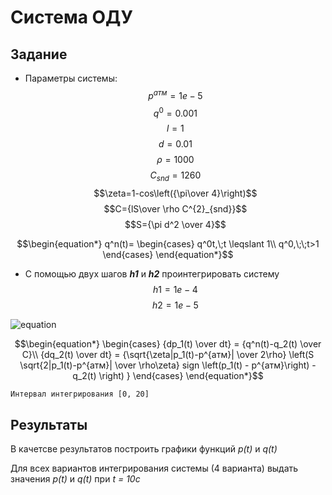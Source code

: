 # Система ОДУ

## Задание

* Параметры системы:
$$p^{атм}=1e-5$$
$$q^{0}=0.001$$
$$l=1$$
$$d=0.01$$
$$\rho=1000$$
$$C_{snd}=1260$$
$$\zeta=1-cos\left({\pi\over 4}\right)$$
$$C={lS\over \rho C^{2}_{snd}}$$
$$S={\pi d^2 \over 4}$$


$$\begin{equation*}
q^n(t)=
    \begin{cases}
        q^0t,\;t \leqslant 1\\
        q^0,\;\;t>1
    \end{cases}
\end{equation*}$$


* С помощью двух шагов _**h1**_ и _**h2**_ проинтегрировать систему
$$h1=1e-4$$
$$h2=1e-5$$


![equation](https://bit.ly/3mrNvP6)


$$\begin{equation*}
    \begin{cases}
        {dp_1(t) \over dt} = {q^n(t)-q_2(t) \over C}\\
        {dq_2(t) \over dt} = {\sqrt{\zeta|p_1(t)-p^{атм}| \over 2\rho} \left(S \sqrt{2|p_1(t)-p^{атм}| \over \rho\zeta} sign \left(p_1(t) - p^{атм}\right) -q_2(t) \right)  }
    \end{cases}
\end{equation*}$$


```
Интервал интегрирования [0, 20]
```

## Результаты
В качетсве результатов построить графики функций _p(t)_ и _q(t)_

Для всех вариантов интегрирования системы (4 варианта) выдать значения _p(t)_ и _q(t)_ при _t = 10c_